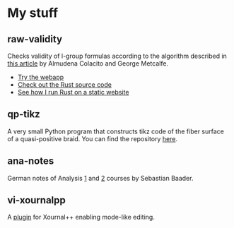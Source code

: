# My stuff

## raw-validity
Checks validity of l-group formulas according to the algorithm described in [this article](https://arxiv.org/abs/1809.02574) by Almudena Colacito and George Metcalfe.
- [Try the webapp](https://raw-bacon.github.io/raw-validity-webapp/)
- [Check out the Rust source code](https://github.com/raw-bacon/raw-validity)
- [See how I run Rust on a static website](https://github.com/raw-bacon/raw-validity-webapp/)

## qp-tikz
A very small Python program that constructs tikz code of the fiber surface of a quasi-positive braid. You can find the repository [here](https://github.com/raw-bacon/qp-tikz).

## ana-notes
German notes of Analysis [1](https://github.com/raw-bacon/ana1-notes) and [2](https://github.com/raw-bacon/ana2-notes) courses by Sebastian Baader.

## vi-xournalpp
A [plugin](https://github.com/raw-bacon/vi-xournalpp) for Xournal++ enabling mode-like editing.
